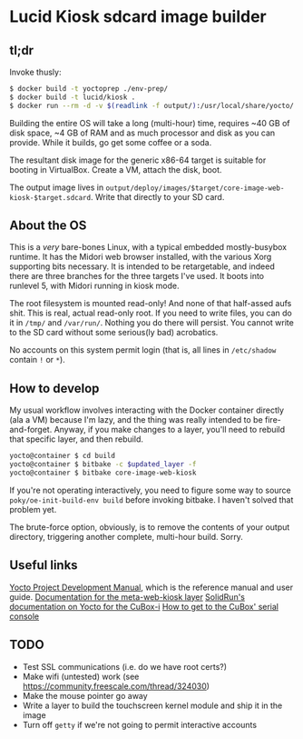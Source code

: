 
Lucid Kiosk sdcard image builder
================================

tl;dr
-----

Invoke thusly:

```bash
$ docker build -t yoctoprep ./env-prep/
$ docker build -t lucid/kiosk .
$ docker run --rm -d -v $(readlink -f output/):/usr/local/share/yocto/ lucid/kiosk sudo -u yocto -i /usr/local/src/build-yocto.sh
```

Building the entire OS will take a long (multi-hour) time, requires ~40 GB of disk space, ~4 GB of RAM and as much processor and disk as you can provide. While it builds, go get some coffee or a soda.

The resultant disk image for the generic x86-64 target is suitable for booting in VirtualBox. Create a VM, attach the disk, boot.

The output image lives in `output/deploy/images/$target/core-image-web-kiosk-$target.sdcard`. Write that directly to your SD card.

About the OS
------------

This is a _very_ bare-bones Linux, with a typical embedded mostly-busybox runtime. It has the Midori web browser installed, with the various Xorg supporting bits necessary. It is intended to be retargetable, and indeed there are three branches for the three targets I've used. It boots into runlevel 5, with Midori running in kiosk mode.

The root filesystem is mounted read-only! And none of that half-assed aufs shit. This is real, actual read-only root. If you need to write files, you can do it in `/tmp/` and `/var/run/`. Nothing you do there will persist. You cannot write to the SD card without some serious(ly bad) acrobatics.

No accounts on this system permit login (that is, all lines in `/etc/shadow` contain `!` or `*`).

How to develop
--------------

My usual workflow involves interacting with the Docker container directly (ala a VM) because I'm lazy, and the thing was really intended to be fire-and-forget. Anyway, if you make changes to a layer, you'll need to rebuild that specific layer, and then rebuild.

```bash
yocto@container $ cd build
yocto@container $ bitbake -c $updated_layer -f
yocto@container $ bitbake core-image-web-kiosk
```

If you're not operating interactively, you need to figure some way to source `poky/oe-init-build-env build` before invoking bitbake. I haven't solved that problem yet.

The brute-force option, obviously, is to remove the contents of your output directory, triggering another complete, multi-hour build. Sorry.


Useful links
------------

[Yocto Project Development Manual](http://www.yoctoproject.org/docs/1.6/dev-manual/dev-manual.html), which is the reference manual and user guide.
[Documentation for the meta-web-kiosk layer](https://wiki.yoctoproject.org/wiki/Web_Application_for_Interactive_Kiosk_Devices#Integration_Of_meta-web-kiosk_Into_Poky)
[SolidRun's documentation on Yocto for the CuBox-i](http://wiki.solid-run.com/Yocto)
[How to get to the CuBox' serial console](http://wiki.solid-run.com/Serial_console)

TODO
----

* Test SSL communications (i.e. do we have root certs?)
* Make wifi (untested) work (see https://community.freescale.com/thread/324030)
* Make the mouse pointer go away
* Write a layer to build the touchscreen kernel module and ship it in the image
* Turn off `getty` if we're not going to permit interactive accounts
